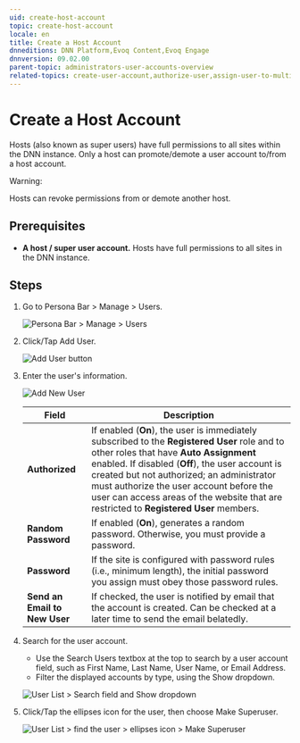 ```yaml
---
uid: create-host-account
topic: create-host-account
locale: en
title: Create a Host Account
dnneditions: DNN Platform,Evoq Content,Evoq Engage
dnnversion: 09.02.00
parent-topic: administrators-user-accounts-overview
related-topics: create-user-account,authorize-user,assign-user-to-multiple-roles,remove-user-from-multiple-roles,edit-user,manage-user-password,delete-user,delete-all-unauthorized-users,restore-deleted-user-account,purge-user-account,restore-multiple-deleted-users,purge-multiple-deleted-users,authorize-host,promote-user-to-host,demote-from-host,manage-host-password,delete-host,delete-all-unauthorized-hosts,restore-deleted-host-account,purge-host-account
---
```


# Create a Host Account

Hosts (also known as super users) have full permissions to all sites within the DNN instance. Only a host can promote/demote a user account to/from a host account.

Warning:

Hosts can revoke permissions from or demote another host.

## Prerequisites

*   **A host / super user account.** Hosts have full permissions to all sites in the DNN instance.

## Steps

1.  Go to Persona Bar \> Manage \> Users.
    
    ![Persona Bar > Manage > Users](/images/scr-pbar-host-Manage-E91.png)
    
2.  Click/Tap Add User.
    
      
    
    ![Add User button](/images/scr-UserList-AddUser-E90.png)
    
      
    
3.  Enter the user's information.
    
      
    
    ![Add New User](/images/scr-AddNewUserInfo-E90.png)
    
      
    
    |Field|Description|
    |---|---|
    |<strong>Authorized</strong>|If enabled (<strong>On</strong>), the user is immediately subscribed to the <strong>Registered User</strong> role and to other roles that have <strong>Auto Assignment</strong> enabled. If disabled (<strong>Off</strong>), the user account is created but not authorized; an administrator must authorize the user account before the user can access areas of the website that are restricted to <strong>Registered User</strong> members.|    
    |<strong>Random Password</strong>|If enabled (<strong>On</strong>), generates a random password. Otherwise, you must provide a password.|
    |<strong>Password</strong>|If the site is configured with password rules (i.e., minimum length), the initial password you assign must obey those password rules.|
    |<strong>Send an Email to New User</strong>|If checked, the user is notified by email that the account is created. Can be checked at a later time to send the email belatedly.|
    
4.  Search for the user account.
    
    *   Use the Search Users textbox at the top to search by a user account field, such as First Name, Last Name, User Name, or Email Address.
    *   Filter the displayed accounts by type, using the Show dropdown.
    
      
    
    ![User List > Search field and Show dropdown](/images/scr-UserListSearchAndShow-E90.png)
    
      
    
5.  Click/Tap the ellipses icon for the user, then choose Make Superuser.
    
      
    
    ![User List > find the user > ellipses icon > Make Superuser](/images/scr-UserList-ellipsesmenu-MakeSuperUser-E90.png)